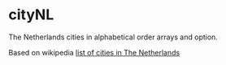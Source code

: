 # cityNL

The Netherlands cities in alphabetical order arrays and option.

Based on wikipedia [list of cities in The Netherlands](https://en.wikipedia.org/wiki/List_of_cities_in_the_Netherlands_by_province)
